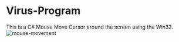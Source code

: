 # Virus-Program
This is a C# Mouse Move Cursor around the screen using the Win32.
![mouse-movement](https://user-images.githubusercontent.com/75707184/192073989-14bd336d-758c-4e5d-8a89-07d2704cebd7.jpg)
